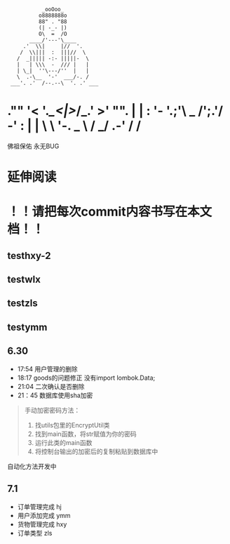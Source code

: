                _ooOoo_
              o8888888o
              88" . "88
              (| -_- |)
              O\  =  /O
           ____/'---'\____
         .'  \\|     |//  '.
        /  \\|||  :  |||//  \
       /  _||||| -:- |||||-  \
       |   | \\\  -  /// |   |
       | \_|  ''\---/''  |   |
       \  .-\__  '-'  ___/-. /
     ___'. .'  /--.--\  '. .' ___
."" '<  '.___\_<|>_/___.'  >' "".
| | :  '- \'.;'\ _ /';.'/ -'  : | |
\  \ '-.   \_ __\ /__ _/   .-' /  /
===================================
佛祖保佑       永无BUG

# 延伸阅读
# ！！请把每次commit内容书写在本文档！！
## testhxy-2
## testwlx
## testzls
## testymm
## 6.30
* 17:54 用户管理的删除 
* 18:17 goods的问题修正 没有import lombok.Data;
* 21:04 二次确认是否删除
* 21：45 数据库使用sha加密
> 手动加密密码方法：
> 1. 找utils包里的EncryptUtil类
> 2. 找到main函数，将str赋值为你的密码
> 3. 运行此类的main函数
> 4. 将控制台输出的加密后的复制粘贴到数据库中
  
自动化方法开发中

## 7.1
* 订单管理完成 hj
* 用户添加完成 ymm
* 货物管理完成 hxy
* 订单类型 zls
